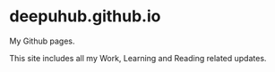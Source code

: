 # deepuhub.github.io
My Github pages. 

This site includes all my Work, Learning and Reading related updates. 
